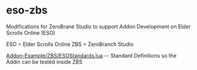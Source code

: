 eso-zbs
=======

Modifications for ZeroBrane Studio to support Addon Development on Elder Scrolls Online (ESO)

ESO = Elder Scrolls Online
ZBS = ZeroBranch Studio

[Addon-Example/ZBS/ESOStandards.lua](Addon-Example/ZBS/ESOStandards.lua)  -- Standard Definitions so the Addin can be tested inside ZBS
